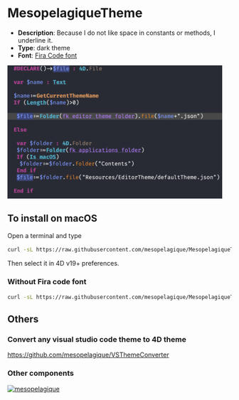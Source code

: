 # MesopelagiqueTheme

* **Description**: Because I do not like space in constants or methods, I underline it.
* **Type**: dark theme
* **Font**: [Fira Code font](https://github.com/tonsky/FiraCode/releases)

<img src="Screenshot.png" height=300 />

## To install on macOS

Open a terminal and type

```bash
curl -sL https://raw.githubusercontent.com/mesopelagique/MesopelagiqueTheme/main/MesopelagiqueTheme.json -o $HOME/Library/Application\ Support/4D/4D\ Editor\ Themes/MesopelagiqueTheme.json
```

Then select it in 4D v19+ preferences.

### Without Fira code font

```bash
curl -sL https://raw.githubusercontent.com/mesopelagique/MesopelagiqueTheme/main/MesopelagiqueTheme-noFont.json -o $HOME/Library/Application\ Support/4D/4D\ Editor\ Themes/MesopelagiqueTheme-noFont.json
```

## Others

### Convert any visual studio code theme to 4D theme

https://github.com/mesopelagique/VSThemeConverter

### Other components

[<img src="https://mesopelagique.github.io/quatred.png" alt="mesopelagique"/>](https://mesopelagique.github.io/)

